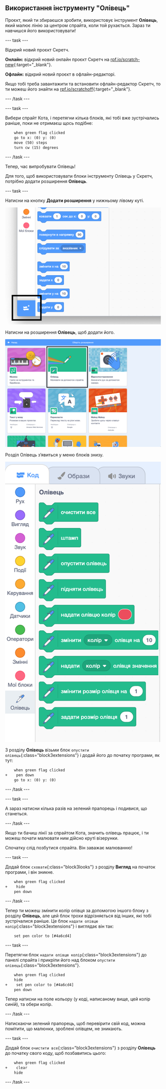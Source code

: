 ## Використання інструменту "Олівець"

Проєкт, який ти збираєшся зробити, використовує інструмент **Олівець**, який малює лінію за центром спрайта, коли той рухається. Зараз ти навчишся його використовувати!

\--- task \---

Відкрий новий проєкт Скретч.

**Онлайн:** відкрий новий онлайн проєкт Скретч на [rpf.io/scratch-new](http://rpf.io/scratch-new){:target="_blank"}.

**Офлайн:** відкрий новий проєкт в офлайн-редакторі.

Якщо тобі треба завантажити та встановити офлайн-редактор Скретч, то ти можеш його знайти на [rpf.io/scratchoff](http://rpf.io/scratchoff){:target="_blank"}.

\--- /task \---

\--- task \---

Вибери спрайт Кота, і перетягни кілька блоків, які тобі вже зустрічались раніше, поки не отримаєш щось подібне:

```blocks3
    when green flag clicked
    go to x: (0) y: (0)
    move (50) steps
    turn cw (15) degrees
```

\--- /task \---

Тепер, час випробувати Олівець!

Для того, щоб використовувати блоки інструменту Олівець у Скретч, потрібно додати розширення **Олівець**.

\--- task \---

Натисни на кнопку **Додати розширення** у нижньому лівому куті.

![виділена кнопка додавання розширення](images/add-extension-annotated.png)

Натисни на розширення **Олівець**, щоб додати його.

![розширення Олівець виділено](images/click-pen-annotated.png)

Розділ Олівець з’явиться у меню блоків знизу.

![блоки розширення Олівець](images/pen-extension-blocks.png)

З розділу **Олівець** візьми блок `опустити олівець`{:class="block3extensions"} і додай його до початку програми, як тут:

```blocks3
    when green flag clicked
+    pen down
    go to x: (0) y: (0)
```

\--- /task \---

\--- task \---

А зараз натисни кілька разів на зелений прапорець і подивися, що станеться.

\--- /task \---

Якщо ти бачиш лінії за спрайтом Кота, значить олівець працює, і ти можеш почати малювати ним дійсно круті візерунки.

Спочатку слід позбутися спрайта. Він заважає малюванню!

\--- task \---

Додай блок `сховати`{:class="block3looks"} з розділу **Вигляд** на початок програми, і він зникне.

```blocks3
    when green flag clicked
+    hide
    pen down
```

\--- /task \---

Тепер ти можеш змінити колір олівця за допомогою іншого блоку з розділу **Олівець**, але цей блок трохи відрізняється від інших, які тобі зустрічалися раніше. Це блок `надати олівцю колір`{:class="block3extensions"} і виглядає він так:

```blocks3
    set pen color to [#4a6cd4]
```

\--- task \---

Перетягни блок `надати олівцю колір`{:class="block3extensions"} до панелі спрайта і прикріпи його над блоком `опустити олівець`{:class="block3extensions"}.

```blocks3
    when green flag clicked
    hide
+    set pen color to [#4a6cd4]
    pen down
```

Тепер натисни на поле кольору (у коді, написаному вище, цей колір синій), та обери колір.

\--- /task \---

Натискаючи зелений прапорець, щоб перевірити свій код, можна помітити, що малюнки, зроблені олівцем, не зникають.

\--- task \---

Додай блок `очистити все`{:class="block3extensions"} з розділу **Олівець** до початку свого коду, щоб позбавитись цього:

```blocks3
    when green flag clicked
+    clear
    hide
```

\--- /task \---
